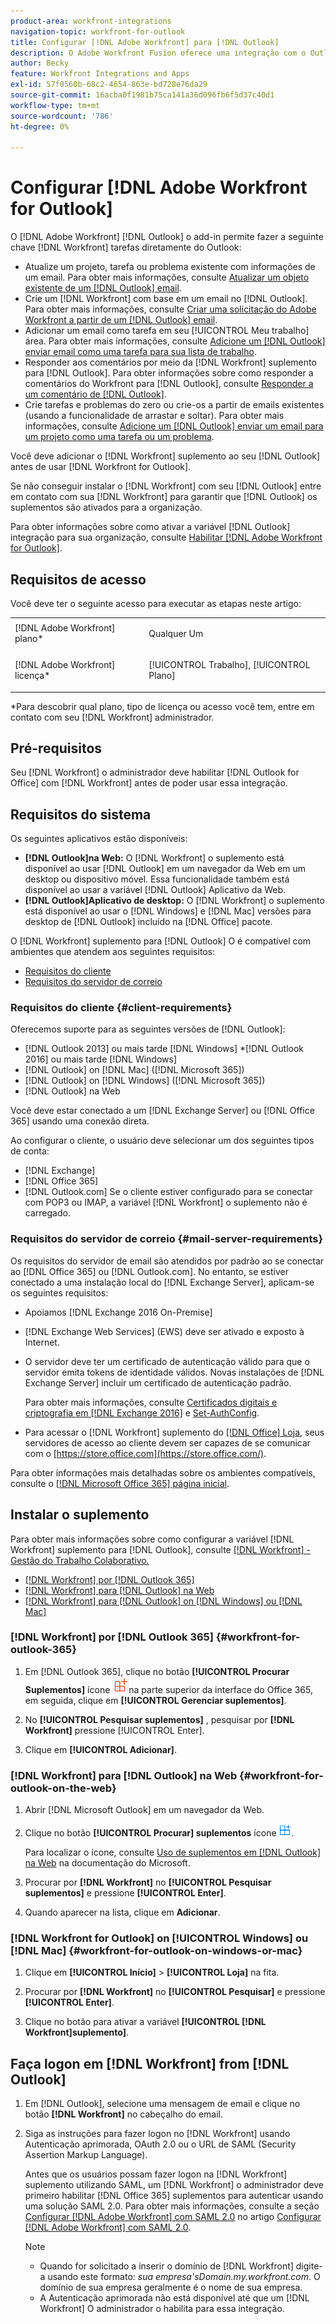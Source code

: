 ```yaml
---
product-area: workfront-integrations
navigation-topic: workfront-for-outlook
title: Configurar [!DNL Adobe Workfront] para [!DNL Outlook]
description: O Adobe Workfront Fusion oferece uma integração com o Outlook. Este artigo descreve como você pode começar a usar essa integração em seus próprios fluxos de trabalho.
author: Becky
feature: Workfront Integrations and Apps
exl-id: 57f0560b-68c2-4654-863e-bd728e76da29
source-git-commit: 16acba0f1981b75ca141a36d096fb6f5d37c40d1
workflow-type: tm+mt
source-wordcount: '786'
ht-degree: 0%

---
```


# Configurar [!DNL Adobe Workfront for Outlook]

O [!DNL Adobe Workfront] [!DNL Outlook] o add-in permite fazer a seguinte chave [!DNL Workfront] tarefas diretamente do Outlook:

* Atualize um projeto, tarefa ou problema existente com informações de um email. Para obter mais informações, consulte [Atualizar um objeto existente de um [!DNL Outlook] email](../../workfront-integrations-and-apps/using-workfront-with-outlook/update-an-existing-object-from-an-outlook-email.md).
* Crie um [!DNL Workfront] com base em um email no [!DNL Outlook]. Para obter mais informações, consulte [Criar uma solicitação do Adobe Workfront a partir de um [!DNL Outlook] email](../../workfront-integrations-and-apps/using-workfront-with-outlook/create-a-wf-request-from-an-outlook-email.md).
* Adicionar um email como tarefa em seu [!UICONTROL Meu trabalho] área. Para obter mais informações, consulte [Adicione um [!DNL Outlook] enviar email como uma tarefa para sua lista de trabalho](../../workfront-integrations-and-apps/using-workfront-with-outlook/add-outlook-email-as-task-to-your-work-list.md).
* Responder aos comentários por meio da [!DNL Workfront] suplemento para [!DNL Outlook]. Para obter informações sobre como responder a comentários do Workfront para [!DNL Outlook], consulte [Responder a um comentário de [!DNL Outlook]](../../workfront-integrations-and-apps/using-workfront-with-outlook/reply-to-a-comment-from-outlook.md).
* Crie tarefas e problemas do zero ou crie-os a partir de emails existentes (usando a funcionalidade de arrastar e soltar). Para obter mais informações, consulte [Adicione um [!DNL Outlook] enviar um email para um projeto como uma tarefa ou um problema](../../workfront-integrations-and-apps/using-workfront-with-outlook/add-outlook-email-to-project-as-task-or-issue.md).

Você deve adicionar o [!DNL Workfront] suplemento ao seu [!DNL Outlook] antes de usar [!DNL Workfront for Outlook].

Se não conseguir instalar o [!DNL Workfront] com seu [!DNL Outlook] entre em contato com sua [!DNL Workfront] para garantir que [!DNL Outlook] os suplementos são ativados para a organização.

Para obter informações sobre como ativar a variável [!DNL Outlook] integração para sua organização, consulte [Habilitar [!DNL Adobe Workfront for Outlook]](../../administration-and-setup/configure-integrations/enable-workfront-for-outlook.md).

## Requisitos de acesso

Você deve ter o seguinte acesso para executar as etapas neste artigo:

<table style="table-layout:auto"> 
 <col> 
 <col> 
 <tbody> 
  <tr> 
   <td role="rowheader">[!DNL Adobe Workfront] plano*</td> 
   <td> <p>Qualquer Um</p> </td> 
  </tr> 
  <tr> 
   <td role="rowheader">[!DNL Adobe Workfront] licença*</td> 
   <td> <p>[!UICONTROL Trabalho], [!UICONTROL Plano]</p> </td> 
  </tr> 
 </tbody> 
</table>

&#42;Para descobrir qual plano, tipo de licença ou acesso você tem, entre em contato com seu [!DNL Workfront] administrador.

## Pré-requisitos

Seu [!DNL Workfront] o administrador deve habilitar [!DNL Outlook for Office] com [!DNL Workfront] antes de poder usar essa integração.

## Requisitos do sistema

Os seguintes aplicativos estão disponíveis:

* **[!DNL Outlook]na Web:** O [!DNL Workfront] o suplemento está disponível ao usar [!DNL Outlook] em um navegador da Web em um desktop ou dispositivo móvel. Essa funcionalidade também está disponível ao usar a variável [!DNL Outlook] Aplicativo da Web.
* **[!DNL Outlook]Aplicativo de desktop:** O [!DNL Workfront] o suplemento está disponível ao usar o [!DNL Windows] e [!DNL Mac] versões para desktop de [!DNL Outlook] incluído na [!DNL Office] pacote.

O [!DNL Workfront] suplemento para [!DNL Outlook] O é compatível com ambientes que atendem aos seguintes requisitos:

* [Requisitos do cliente](#client-requirements-client-requirements)
* [Requisitos do servidor de correio](#mail-server-requirements-mail-server-requirements)

### Requisitos do cliente {#client-requirements}

Oferecemos suporte para as seguintes versões de [!DNL Outlook]:

* [!DNL Outlook 2013] ou mais tarde [!DNL Windows]
*[!DNL  Outlook 2016] ou mais tarde [!DNL Windows]
* [!DNL Outlook] on [!DNL Mac] ([!DNL Microsoft 365])
* [!DNL Outlook] on [!DNL Windows] ([!DNL Microsoft 365])
* [!DNL Outlook] na Web

Você deve estar conectado a um [!DNL Exchange Server] ou [!DNL Office 365] usando uma conexão direta.

Ao configurar o cliente, o usuário deve selecionar um dos seguintes tipos de conta:

* [!DNL Exchange]
* [!DNL Office 365]
* [!DNL Outlook.com]&#x200B;**&#x200B;**&#x200B; Se o cliente estiver configurado para se conectar com POP3 ou IMAP, a variável [!DNL Workfront] o suplemento não é carregado.

### Requisitos do servidor de correio {#mail-server-requirements}

Os requisitos do servidor de email são atendidos por padrão ao se conectar ao [!DNL Office 365] ou [!DNL Outlook.com]. No entanto, se estiver conectado a uma instalação local do [!DNL Exchange Server], aplicam-se os seguintes requisitos:

* Apoiamos [!DNL Exchange 2016 On-Premise]
* [!DNL Exchange Web Services] (EWS) deve ser ativado e exposto à Internet.
* O servidor deve ter um certificado de autenticação válido para que o servidor emita tokens de identidade válidos. Novas instalações de [!DNL Exchange Server] incluir um certificado de autenticação padrão.

   Para obter mais informações, consulte [Certificados digitais e criptografia em [!DNL Exchange 2016]](https://technet.microsoft.com/en-us/library/dd351044(v=exchg.160).aspx) e [Set-AuthConfig](https://technet.microsoft.com/en-us/library/jj215766(v=exchg.160).aspx).

* Para acessar o [!DNL Workfront] suplemento do [[!DNL Office] Loja](https://store.office.com/), seus servidores de acesso ao cliente devem ser capazes de se comunicar com o  [https://store.office.com](https://store.office.com/).

Para obter informações mais detalhadas sobre os ambientes compatíveis, consulte o [[!DNL Microsoft Office 365] página inicial](https://products.office.com/en-us/office-365-home).

## Instalar o suplemento

Para obter mais informações sobre como configurar a variável [!DNL Workfront] suplemento para [!DNL Outlook], consulte [[!DNL Workfront] - Gestão do Trabalho Colaborativo.](https://appsource.microsoft.com/en-us/product/office/WA104380943?tab=Overview)

* [[!DNL Workfront] por [!DNL Outlook 365]](#workfront-for-outlook-365-workfront-for-outlook-365)
* [[!DNL Workfront] para [!DNL Outlook] na Web](#workfront-for-outlook-on-the-web-workfront-for-outlook-on-the-web)
* [[!DNL Workfront] para [!DNL Outlook] on [!DNL Windows] ou [!DNL Mac]](#workfront-for-outlook-on-windows-or-mac-workfront-for-outlook-on-windows-or-mac)

### [!DNL Workfront] por [!DNL Outlook 365] {#workfront-for-outlook-365}

1. Em [!DNL Outlook 365], clique no botão **[!UICONTROL Procurar Suplementos]** ícone ![](assets/outlook-add-in-26x26.png)na parte superior da interface do Office 365, em seguida, clique em **[!UICONTROL Gerenciar suplementos]**.

1. No **[!UICONTROL Pesquisar suplementos]** , pesquisar por **[!DNL Workfront]** pressione [!UICONTROL Enter].

1. Clique em **[!UICONTROL Adicionar]**.

### [!DNL Workfront] para [!DNL Outlook] na Web {#workfront-for-outlook-on-the-web}

1. Abrir [!DNL Microsoft Outlook] em um navegador da Web.
1. Clique no botão **[!UICONTROL Procurar] suplementos** ícone ![](assets/outlook-add-in-web-version-20x20.png).

   Para localizar o ícone, consulte [Uso de suplementos em [!DNL Outlook] na Web](https://support.microsoft.com/en-us/office/using-add-ins-in-outlook-on-the-web-8f2ce816-5df4-44a5-958c-f7f9d6dabdce#bkmk_addaddinsicon) na documentação do Microsoft.

1. Procurar por **[!DNL Workfront]** no **[!UICONTROL Pesquisar suplementos]** e pressione **[!UICONTROL Enter]**.

1. Quando aparecer na lista, clique em **Adicionar**.

### [!DNL Workfront for Outlook] on [!UICONTROL Windows] ou [!DNL Mac] {#workfront-for-outlook-on-windows-or-mac}

1. Clique em **[!UICONTROL Início]** > **[!UICONTROL Loja]** na fita.

1. Procurar por **[!DNL Workfront]** no **[!UICONTROL Pesquisar]** e pressione **[!UICONTROL Enter]**.

1. Clique no botão para ativar a variável **[!UICONTROL [!DNL Workfront]suplemento]**.

## Faça logon em [!DNL Workfront] from [!DNL Outlook]

1. Em [!DNL Outlook], selecione uma mensagem de email e clique no botão **[!DNL Workfront]** no cabeçalho do email.
1. Siga as instruções para fazer logon no [!DNL Workfront] usando Autenticação aprimorada, OAuth 2.0 ou o URL de SAML (Security Assertion Markup Language).

   Antes que os usuários possam fazer logon na [!DNL Workfront] suplemento utilizando SAML, um [!DNL Workfront] o administrador deve primeiro habilitar [!DNL Office 365] suplementos para autenticar usando uma solução SAML 2.0. Para obter mais informações, consulte a seção [Configurar [!DNL Adobe Workfront] com SAML 2.0](../../administration-and-setup/add-users/single-sign-on/configure-workfront-saml-2.md#enable-saml-with-office-365) no artigo [Configurar [!DNL Adobe Workfront] com SAML 2.0](../../administration-and-setup/add-users/single-sign-on/configure-workfront-saml-2.md).

   >[!NOTE]
   >
   >* Quando for solicitado a inserir o domínio de [!DNL Workfront] digite-a usando este formato: *sua empresa&#39;sDomain.my.workfront.com*. O domínio de sua empresa geralmente é o nome de sua empresa.
   >* A Autenticação aprimorada não está disponível até que um [!DNL Workfront] O administrador o habilita para essa integração.



